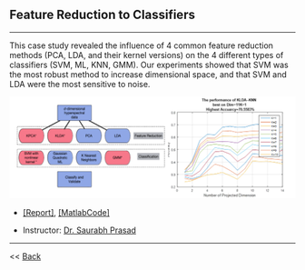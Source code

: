 ## Feature Reduction to Classifiers
--------------

This case study revealed the influence of 4 common feature reduction methods (PCA, LDA, and their kernel versions) on the 4 different types of classifiers (SVM, ML, KNN, GMM). Our experiments showed that SVM was the most robust method to increase dimensional space, and that SVM and LDA were the most sensitive to noise.

<p align="center"><img src="/figures/fselection.png"  width="600" class="inline"/></p>

- [[Report]](https://www.researchgate.net/publication/308927930_Comparison_of_Feature_Reduction_Approaches_and_Classification_Approaches_for_Pattern_Recognition), [[MatlabCode]](https://github.com/Xiaoyang-Rebecca/PatternRecognition_Matlab)

- Instructor: [Dr. Saurabh Prasad](https://hyperspectral.ee.uh.edu/)


---
<< [Back](../)
